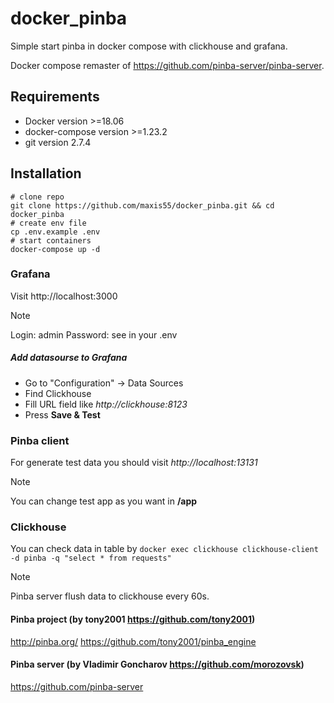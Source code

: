 # docker_pinba
Simple start pinba in docker compose with clickhouse and grafana.

Docker compose remaster of https://github.com/pinba-server/pinba-server.

## Requirements
- Docker          version >=18.06
- docker-compose  version >=1.23.2
- git             version 2.7.4

## Installation
````
# clone repo
git clone https://github.com/maxis55/docker_pinba.git && cd docker_pinba
# create env file
cp .env.example .env
# start containers
docker-compose up -d
````
### Grafana
Visit 		http://localhost:3000

> [!NOTE]
> Login: admin
> Password: see in your .env

##### Add datasourse to Grafana
- Go to "Configuration" -> Data Sources
- Find Clickhouse
- Fill URL field like *http://clickhouse:8123*
- Press **Save & Test**

### Pinba client
For generate test data you should visit *http://localhost:13131*

> [!NOTE]
> You can change test app as you want in **/app**

### Clickhouse
You can check data in table by 
````docker exec clickhouse clickhouse-client -d pinba -q "select * from requests"````

> [!NOTE]
> Pinba server flush data to clickhouse every 60s.


#### Pinba project (by tony2001 https://github.com/tony2001)
http://pinba.org/ 
https://github.com/tony2001/pinba_engine

#### Pinba server (by Vladimir Goncharov https://github.com/morozovsk)
https://github.com/pinba-server
